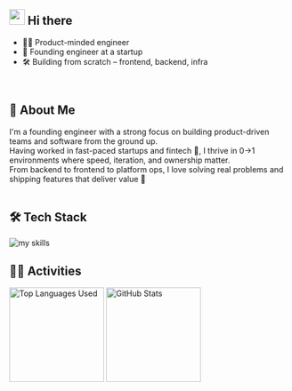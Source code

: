 ## <img src="https://media.giphy.com/media/hvRJCLFzcasrR4ia7z/giphy.gif" width="28"> Hi there

- 🧑‍💻 Product-minded engineer  
- 🚀 Founding engineer at a startup  
- 🛠️ Building from scratch – frontend, backend, infra  
<br>

## 📝 About Me

I'm a founding engineer with a strong focus on building product-driven teams and software from the ground up.  
Having worked in fast-paced startups and fintech 🏦, I thrive in 0→1 environments where speed, iteration, and ownership matter.  
From backend to frontend to platform ops, I love solving real problems and shipping features that deliver value 🚀
<br>
<br>

## 🛠 Tech Stack
<img alt="my skills" src="https://skillicons.dev/icons?theme=dark&perline=7&i=js,ts,go,ruby,dart,next,rails,flutter,terraform,aws,html,css" />
<br>

## 🏃‍♀️ Activities
<div align="left"> 
  <img alt="Top Languages Used" height="170px" src="https://github-readme-stats-jwakasas-projects.vercel.app/api?username=jwakasa&theme=vue-dark&layout=compact" />
  <img alt="GitHub Stats" height="170px" src="https://github-readme-stats-jwakasas-projects.vercel.app/api/top-langs/?username=jwakasa&theme=vue-dark&layout=compact" />
</div>


